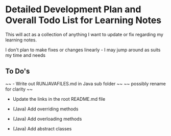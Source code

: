 # Detailed Development Plan and Overall Todo List for Learning Notes

This will act as a collection of anything I want to update or fix regarding my
learning notes.

I don't plan to make fixes or changes linearly - I may jump around as suits my
time and needs

## To Do's

~~ - Write out RUNJAVAFILES.md in Java sub folder ~~
~~ possibly rename for clarity ~~

- Update the links in the root README.md file

- (Java) Add overriding methods
- (Java) Add overloading methods
- (Java) Add abstract classes
